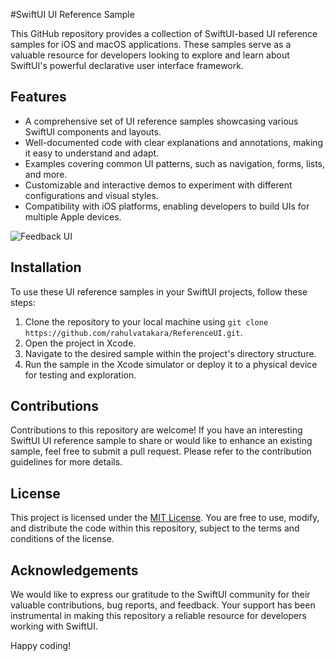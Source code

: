 #SwiftUI UI Reference Sample

This GitHub repository provides a collection of SwiftUI-based UI reference samples for iOS and macOS applications. These samples serve as a valuable resource for developers looking to explore and learn about SwiftUI's powerful declarative user interface framework.

## Features

-   A comprehensive set of UI reference samples showcasing various SwiftUI components and layouts.
-   Well-documented code with clear explanations and annotations, making it easy to understand and adapt.
-   Examples covering common UI patterns, such as navigation, forms, lists, and more.
-   Customizable and interactive demos to experiment with different configurations and visual styles.
-   Compatibility with iOS platforms, enabling developers to build UIs for multiple Apple devices.

![Feedback UI](https://github.com/rahulvatakara/ReferenceUI/assets/12115188/531d603a-4572-477a-acf2-2bde2a5077eb)


## Installation

To use these UI reference samples in your SwiftUI projects, follow these steps:

1.  Clone the repository to your local machine using `git clone https://github.com/rahulvatakara/ReferenceUI.git`.
2.  Open the project in Xcode.
3.  Navigate to the desired sample within the project's directory structure.
4.  Run the sample in the Xcode simulator or deploy it to a physical device for testing and exploration.

## Contributions

Contributions to this repository are welcome! If you have an interesting SwiftUI UI reference sample to share or would like to enhance an existing sample, feel free to submit a pull request. Please refer to the contribution guidelines for more details.

## License

This project is licensed under the [MIT License](https://chat.openai.com/LICENSE). You are free to use, modify, and distribute the code within this repository, subject to the terms and conditions of the license.

## Acknowledgements

We would like to express our gratitude to the SwiftUI community for their valuable contributions, bug reports, and feedback. Your support has been instrumental in making this repository a reliable resource for developers working with SwiftUI.

Happy coding!
